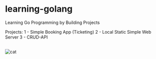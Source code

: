 # learning-golang
Learning Go Programming by Building Projects

Projects:
1 - Simple Booking App (Ticketing)
2 - Local Static Simple Web Server
3 - CRUD-API

<br>![cat](https://github-production-user-asset-6210df.s3.amazonaws.com/62666332/253642655-0438a9e1-d47d-4570-873c-5ddd59f46e9e.svg)</br>
